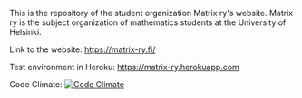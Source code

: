 This is the repository of the student organization Matrix ry's website. Matrix ry is the subject organization of mathematics students at the University of Helsinki.

Link to the website: https://matrix-ry.fi/

Test environment in Heroku: https://matrix-ry.herokuapp.com

Code Climate: [![Code Climate](https://codeclimate.com/github/oplindstr/matrix.png)](https://codeclimate.com/github/oplindstr/matrix)
